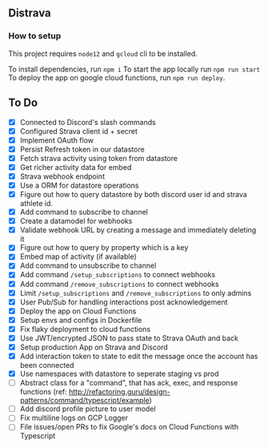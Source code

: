 ## Distrava

### How to setup

This project requires `node12` and `gcloud` cli to be installed.

To install dependencies, run `npm i`
To start the app locally run `npm run start`
To deploy the app on google cloud functions, run `npm run deploy`.

## To Do

- [x] Connected to Discord's slash commands
- [x] Configured Strava client id + secret
- [x] Implement OAuth flow
- [x] Persist Refresh token in our datastore
- [x] Fetch strava activity using token from datastore
- [x] Get richer activity data for embed
- [x] Strava webhook endpoint
- [x] Use a ORM for datastore operations
- [x] Figure out how to query datastore by both discord user id and strava athlete id.
- [x] Add command to subscribe to channel
- [x] Create a datamodel for webhooks
- [x] Validate webhook URL by creating a message and immediately deleting it
- [x] Figure out how to query by property which is a key
- [x] Embed map of activity (if available)
- [x] Add command to unsubscribe to channel
- [x] Add command `/setup_subscriptions` to connect webhooks
- [x] Add command `/remove_subscriptions` to connect webhooks
- [x] Limit `/setup_subscriptions` and `/remove_subscriptions` to only admins
- [x] User Pub/Sub for handling interactions post acknowledgement
- [x] Deploy the app on Cloud Functions
- [x] Setup envs and configs in Dockerfile
- [x] Fix flaky deployment to cloud functions
- [x] Use JWT/encrypted JSON to pass state to Strava OAuth and back
- [x] Setup production App on Strava and Discord
- [x] Add interaction token to state to edit the message once the account has been connected
- [x] Use namespaces with datastore to seperate staging vs prod
- [ ] Abstract class for a "command", that has ack, exec, and response functions (ref: http://refactoring.guru/design-patterns/command/typescript/example)
- [ ] Add discord profile picture to user model
- [ ] Fix multiline logs on GCP Logger
- [ ] File issues/open PRs to fix Google's docs on Cloud Functions with Typescript
